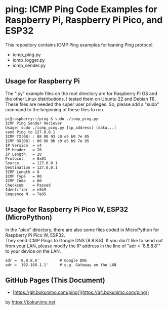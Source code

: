 # ping: ICMP Ping Code Examples for Raspberry Pi, Raspberry Pi Pico, and ESP32

This repository contains ICMP Ping examples for leaning Ping protocol.  

* icmp_ping.py
* icmp_logger.py
* icmp_sender.py

## Usage for Raspberry Pi  

The ".py" example files on the root directory are for Raspberry Pi OS and the other Linux distributions. I tested them on Ubuntu 22 and Debian 11).  
These files are needed the super user privileges.  So, please add a "sudo" command to the beginning of these files to run.  

	pi@raspberry:~/ping $ sudo ./icmp_ping.py  
	ICMP Ping Sender Reciever  
	Usage: sudo ./icmp_ping.py [ip_address] [data...]  
	send Ping to 127.0.0.1  
	ICMP TX(08) : 08 00 93 c0 e5 b9 7e 85  
	ICMP RX(08) : 00 00 9b c0 e5 b9 7e 85  
	IP Version  = v4  
	IP Header   = 20  
	IP Length   = 28  
	Protocol    = 0x01  
	Source      = 127.0.0.1  
	Destination = 127.0.0.1  
	ICMP Length = 8  
	ICMP Type   = 00  
	ICMP Code   = 00  
	Checksum    = Passed  
	Identifier  = e5b9  
	Sequence N  = 7e85  

## Usage for Raspberry Pi Pico W, ESP32 (MicroPython)

In the "pico" directory, there are also some files coded in MicroPython for Raspberry Pi Pico W, ESP32.  
They send ICMP Pings to Google DNS (8.8.8.8).  If you don't like to send out from your LAN, please modify the IP address in the line of "adr = '8.8.8.8'" to your device on the LAN.  

	adr = '8.8.8.8'         # Google DNS
	adr = '192.168.1.1'     # e.g. Gateway on the LAN

## GitHub Pages (This Document)

* [https://git.bokunimo.com/ping/](https://git.bokunimo.com/ping/)

by <https://bokunimo.net>


